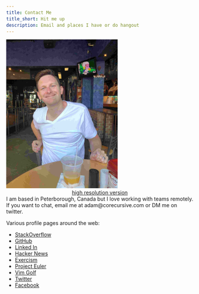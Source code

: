```yaml
---
title: Contact Me
title_short: Hit me up
description: Email and places I have or do hangout
---
```

<div class="row">
<div class="col-md-4">
<img src="/images/profiles/IMG_0447_web.jpg" height="400px" width="300px" alt="Adam Bell"><br/>
<center><a href="/images/profiles/IMG_0447.jpg">high resolution version</a></center>
</div>
<div class="col-md-8">
I am based in Peterborough, Canada but I love working with teams remotely.  If you want to chat, email me at adam@corecursive.com or DM me on twitter.

Various profile pages around the web:

 * [StackOverflow](http://stackoverflow.com/users/135202/adam)
 * [GitHub](https://github.com/agbell/)
 * [Linked In](https://www.linkedin.com/in/adamgbell)
 * [Hacker News](https://news.ycombinator.com/user?id=agbell)
 * [Exercism](https://exercism.io/profiles/agbell)
 * [Project Euler](https://projecteuler.net/profile/agbell.png)
 * [Vim Golf](http://www.vimgolf.com/adamgbell)
 * [Twitter](https://twitter.com/adamgordonbell)
 * [Facebook](https://www.facebook.com/AdamGordonBell)
 </div>
 </div>
